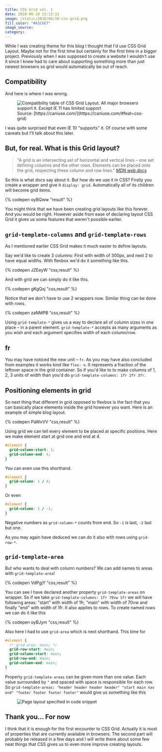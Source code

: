 ```yaml
---
title: CSS Grid vol. 1
date: 2018-06-10 13:13:11
image: /static/2018/06/10-css-grid.png
fill_color: "#A1C6E7"
image_source:
category:
---
```


While I was creating theme for this blog I thought that I'd use CSS Grid Layout. Maybe not for the first time but certainly for the first time in a bigger project. Previously when I was supposed to create a website I wouldn't use it since I knew had to care about supporting something more than just newest browsers so grid would automatically be out of reach.

<!-- more -->

## Compatibility
And here is where I was wrong.

<figure class="full">
  <img
    src="/static/2018/06/10-caniuse-grid.png"
    alt="Compatibility table of CSS Grid Layout. All major browsers support it. Except IE 11 has limited support"
  />
  <figcaption>Source: [https://caniuse.com/](https://caniuse.com/#feat=css-grid)</figcaption>
</figure>

I was quite surprised that even IE 10 "supports" it. Of course with some caveats but I'll talk about this later.

## But, for real. What is this Grid layout?
> "A grid is an intersecting set of horizontal and vertical lines – one set defining columns and the other rows. Elements can be placed onto the grid, respecting these column and row lines."
> <cite>[MDN web docs](https://developer.mozilla.org/en-US/docs/Web/CSS/CSS_Grid_Layout/Basic_Concepts_of_Grid_Layout)</cite>

So this is what docs say about it. But how do we use it in CSS? Firstly you create a wrapper and give it `display: grid`. Automatically all of its children will become grid items.

{% codepen oyBQww "result" %}

You might think that we have been creating grid layouts like this forever. And you would be right. However aside from ease of declaring layout CSS Grid it gives us some features that weren't possible earlier.

## `grid-template-columns` and `grid-template-rows`
As I mentioned earlier CSS Grid makes it much easier to define layouts.

Say we'd like to create 3 columns: First with width of 300px, and next 2 to have equal widths. With flexbox we'd do it something like this.

{% codepen JZEeyW "css,result" %}

And with grid we can simply do it like this.

{% codepen gKgQxj "css,result" %}

Notice that we don't have to use 2 wrappers now. Similar thing can be done with rows.

{% codepen zaNMPB "css,result" %}

Using `grid-template-*` gives us a way to declare all of column sizes in one place – in a parent element. `grid-template-*` accepts as many arguments as you wish and each argument specifies width of each column/row.

## fr
You may have noticed the new unit – `fr`. As you may have also concluded from examples it works kind like `flex: n`. It represents a fraction of the leftover space in the grid container. So if you'd like to to make columns of 1, 2, 3 units of width than you'd do `grid-template-columns: 1fr 2fr 3fr`.

## Positioning elements in grid
So next thing that different in grid opposed to flexbox is the fact that you can basically place elements inside the grid however you want. Here is an example of simple blog layout.

{% codepen PaWxVV "css,result" %}

Using grid we can tell every element to be placed at specific positions. Here we make element start at grid one and end at 4.

```css
#element {
  grid-column-start: 1;
  grid-column-end: 4;
}
```

You can even use this shorthand.

```css
#element {
  grid-column: 1 / 4;
}
```

Or even
```css
#element {
  grid-column: 1 / -1;
}
```

Negative numbers as `grid-column-*` counts from end. So `-1` is last, `-2` last but one.

As you may again have deduced we can do it also with rows using `grid-row-*`.

## `grid-template-area`
But who wants to deal with column numbers? We can add names to areas with `grid-template-area`!

{% codepen VdPgjY "css,result" %}

You can see I have declared another property `grid-template-areas` on wrapper. So if we take `grid-template-columns: 1fr 70vw 1fr` we will have following areas: "start" with width of 1fr, "main" with width of 70vw and finally "end" with width of 1fr. It also applies to rows. To create named rows we can do it like this

{% codepen oyBJym "css,result" %}

Also here I had to use `grid-area` which is next shorthand. This time for
```css
#element {
  /* grid-area: main; */
  grid-row-start: main;
  grid-column-start: main;
  grid-row-end: main;
  grid-column-end: main;
}
```

Property `grid-template-areas` can be given more than one value. Each value surrounded by `"` and spaced with space is responsible for each row. So `grid-template-areas: "header header header header" "start main nav end" "footer footer footer footer"` would give us something like this

<figure class="medium">
  <img
    src="/static/2018/06/10-layout.png"
    alt="Page layout specified in code snippet"
  />
</figure>

## Thank you... For now
I think that it is enough for the first encounter to CSS Grid. Actually it is most of properties that are currently available in browsers. The second part will probably be released in a few days and I will write there about some few neat things that CSS gives us to even more improve creating layouts.